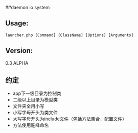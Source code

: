 ##daemon io system

Usage:
------
`launcher.php [Command] [ClassName] [Options] [Arguments]`

Version:
------
0.3 ALPHA

约定
------
* app下一级目录为控制类
* 二级以上目录为模型类
* 文件夹全用小写
* 小写字母开头为类文件
* 大写字母开头为include文件（包括方法集合，配置文件）
* 方法使用驼峰命名